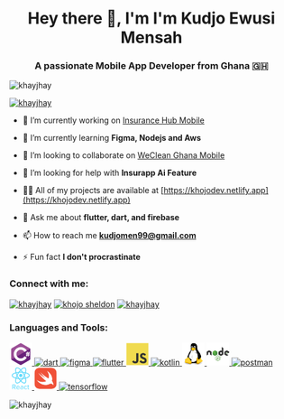 <h1 align="center">Hey there 👋, I'm I'm Kudjo Ewusi Mensah</h1>
<h3 align="center">A passionate Mobile App Developer from Ghana 🇬🇭</h3>

<p align="left"> <img src="https://komarev.com/ghpvc/?username=khayjhay&label=Profile%20views&color=0e75b6&style=flat" alt="khayjhay" /> </p>

<p align="left"> <a href="https://github.com/ryo-ma/github-profile-trophy"><img src="https://github-profile-trophy.vercel.app/?username=khayjhay" alt="khayjhay" /></a> </p>

- 🔭 I’m currently working on [Insurance Hub Mobile](https://github.com/KhayJhay/maid_admin_mobile)

- 🌱 I’m currently learning **Figma, Nodejs and Aws**

- 👯 I’m looking to collaborate on [WeClean Ghana Mobile](https://github.com/WeClean-Inc/weclean_pro_app)

- 🤝 I’m looking for help with **Insurapp Ai Feature**

- 👨‍💻 All of my projects are available at [https://khojodev.netlify.app](https://khojodev.netlify.app)

- 💬 Ask me about **flutter, dart, and firebase**

- 📫 How to reach me **kudjomen99@gmail.com**

- ⚡ Fun fact **I don't procrastinate**

<h3 align="left">Connect with me:</h3>
<p align="left">
<a href="https://stackoverflow.com/users/khayjhay" target="blank"><img align="center" src="https://raw.githubusercontent.com/rahuldkjain/github-profile-readme-generator/master/src/images/icons/Social/stack-overflow.svg" alt="khayjhay" height="30" width="40" /></a>
<a href="https://instagram.com/khojo sheldon" target="blank"><img align="center" src="https://raw.githubusercontent.com/rahuldkjain/github-profile-readme-generator/master/src/images/icons/Social/instagram.svg" alt="khojo sheldon" height="30" width="40" /></a>
<a href="https://www.behance.net/khayjhay" target="blank"><img align="center" src="https://raw.githubusercontent.com/rahuldkjain/github-profile-readme-generator/master/src/images/icons/Social/behance.svg" alt="khayjhay" height="30" width="40" /></a>
</p>

<h3 align="left">Languages and Tools:</h3>
<p align="left"> <a href="https://www.w3schools.com/cs/" target="_blank" rel="noreferrer"> <img src="https://raw.githubusercontent.com/devicons/devicon/master/icons/csharp/csharp-original.svg" alt="csharp" width="40" height="40"/> </a> <a href="https://dart.dev" target="_blank" rel="noreferrer"> <img src="https://www.vectorlogo.zone/logos/dartlang/dartlang-icon.svg" alt="dart" width="40" height="40"/> </a> <a href="https://www.figma.com/" target="_blank" rel="noreferrer"> <img src="https://www.vectorlogo.zone/logos/figma/figma-icon.svg" alt="figma" width="40" height="40"/> </a> <a href="https://flutter.dev" target="_blank" rel="noreferrer"> <img src="https://www.vectorlogo.zone/logos/flutterio/flutterio-icon.svg" alt="flutter" width="40" height="40"/> </a> <a href="https://developer.mozilla.org/en-US/docs/Web/JavaScript" target="_blank" rel="noreferrer"> <img src="https://raw.githubusercontent.com/devicons/devicon/master/icons/javascript/javascript-original.svg" alt="javascript" width="40" height="40"/> </a> <a href="https://kotlinlang.org" target="_blank" rel="noreferrer"> <img src="https://www.vectorlogo.zone/logos/kotlinlang/kotlinlang-icon.svg" alt="kotlin" width="40" height="40"/> </a> <a href="https://www.linux.org/" target="_blank" rel="noreferrer"> <img src="https://raw.githubusercontent.com/devicons/devicon/master/icons/linux/linux-original.svg" alt="linux" width="40" height="40"/> </a> <a href="https://nodejs.org" target="_blank" rel="noreferrer"> <img src="https://raw.githubusercontent.com/devicons/devicon/master/icons/nodejs/nodejs-original-wordmark.svg" alt="nodejs" width="40" height="40"/> </a> <a href="https://postman.com" target="_blank" rel="noreferrer"> <img src="https://www.vectorlogo.zone/logos/getpostman/getpostman-icon.svg" alt="postman" width="40" height="40"/> </a> <a href="https://reactjs.org/" target="_blank" rel="noreferrer"> <img src="https://raw.githubusercontent.com/devicons/devicon/master/icons/react/react-original-wordmark.svg" alt="react" width="40" height="40"/> </a> <a href="https://developer.apple.com/swift/" target="_blank" rel="noreferrer"> <img src="https://raw.githubusercontent.com/devicons/devicon/master/icons/swift/swift-original.svg" alt="swift" width="40" height="40"/> </a> <a href="https://www.tensorflow.org" target="_blank" rel="noreferrer"> <img src="https://www.vectorlogo.zone/logos/tensorflow/tensorflow-icon.svg" alt="tensorflow" width="40" height="40"/> </a> </p>

<p><img align="center" src="https://github-readme-stats.vercel.app/api/top-langs?username=khayjhay&show_icons=true&locale=en&layout=compact" alt="khayjhay" /></p>
